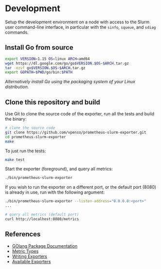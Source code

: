 # Development

Setup the development environment on a node with access to the Slurm user
command-line interface, in particular with the `sinfo`, `squeue`, and `sdiag`
commands.

## Install Go from source

```bash
export VERSION=1.15 OS=linux ARCH=amd64
wget https://dl.google.com/go/go$VERSION.$OS-$ARCH.tar.gz
tar -xzvf go$VERSION.$OS-$ARCH.tar.gz
export GOPATH=$PWD/go/bin:$PATH
```

_Alternatively install Go using the packaging system of your Linux distribution._

## Clone this repository and build

Use Git to clone the source code of the exporter, run all the tests and build the binary:

```bash
# clone the source code
git clone https://github.com/vpenso/prometheus-slurm-exporter.git
cd prometheus-slurm-exporter
make
```

To just run the tests:

```bash
make test
```

Start the exporter (foreground), and query all metrics:

```bash
./bin/prometheus-slurm-exporter
```

If you wish to run the exporter on a different port, or the default port (8080) is already in use, run with the following argument:

```bash
./bin/prometheus-slurm-exporter --listen-address="0.0.0.0:<port>"
...

# query all metrics (default port)
curl http://localhost:8080/metrics
```

## References

* [GOlang Package Documentation](https://godoc.org/github.com/prometheus/client_golang/prometheus)
* [Metric Types](https://prometheus.io/docs/concepts/metric_types/)
* [Writing Exporters](https://prometheus.io/docs/instrumenting/writing_exporters/)
* [Available Exporters](https://prometheus.io/docs/instrumenting/exporters/)
